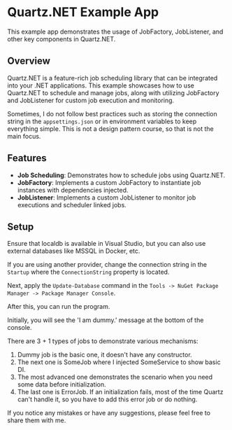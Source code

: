 # Quartz.NET Example App

This example app demonstrates the usage of JobFactory, JobListener, and other key components in Quartz.NET.

## Overview

Quartz.NET is a feature-rich job scheduling library that can be integrated into your .NET applications. This example showcases how to use Quartz.NET to schedule and manage jobs, along with utilizing JobFactory and JobListener for custom job execution and monitoring.

Sometimes, I do not follow best practices such as storing the connection string in the `appsettings.json` or in environment variables to keep everything simple. This is not a design pattern course, so that is not the main focus.

## Features

- **Job Scheduling**: Demonstrates how to schedule jobs using Quartz.NET.
- **JobFactory**: Implements a custom JobFactory to instantiate job instances with dependencies injected.
- **JobListener**: Implements a custom JobListener to monitor job executions and scheduler linked jobs.

## Setup

Ensure that localdb is available in Visual Studio, but you can also use external databases like MSSQL in Docker, etc.

If you are using another provider, change the connection string in the `Startup` where the `ConnectionString` property is located.

Next, apply the `Update-Database` command in the `Tools -> NuGet Package Manager -> Package Manager Console`.

After this, you can run the program.

Initially, you will see the 'I am dummy.' message at the bottom of the console.

There are 3 + 1 types of jobs to demonstrate various mechanisms:

1. Dummy job is the basic one, it doesn't have any constructor.
2. The next one is SomeJob where I injected SomeService to show basic DI.
3. The most advanced one demonstrates the scenario when you need some data before initialization.
4. The last one is ErrorJob. If an initialization fails, most of the time Quartz can't handle it, so you have to add this error job or do nothing.

If you notice any mistakes or have any suggestions, please feel free to share them with me.
